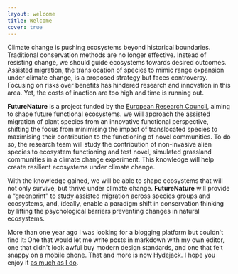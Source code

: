 ```yaml
---
layout: welcome
title: Welcome
cover: true
---
```


Climate change is pushing ecosystems beyond historical boundaries. Traditional conservation methods are no longer effective. Instead of resisting change, we should guide ecosystems towards desired outcomes. Assisted migration, the translocation of species to mimic range expansion under climate change, is a proposed strategy but faces controversy. Focusing on risks over benefits has hindered research and innovation in this area. Yet, the costs of inaction are too high and time is running out.

**FutureNature** is a project funded by the [European Research Council](https://cordis.europa.eu/project/id/101076837), aiming to shape future functional ecosystems. we will approach the assisted migration of plant species from an innovative functional perspective, shifting the focus from minimising the impact of translocated species to maximising their contribution to the functioning of novel communities. To do so, the research team will study the contribution of non-invasive alien species to ecosystem functioning and test novel, simulated grassland communities in a climate change experiment. This knowledge will help create resilient ecosystems under climate change.

With the knowledge gained, we will be able to shape ecosystems that will not only survive, but thrive under climate change. **FutureNature** will provide a “greenprint” to study assisted migration across species groups and ecosystems, and, ideally, enable a paradigm shift in conservation thinking by lifting the psychological barriers preventing changes in natural ecosystems.


More than one year ago I was looking for a blogging platform but couldn't find it:
One that would let me write posts in markdown with my own editor,
one that didn't look awful buy modern design standards, and one that felt snappy on a mobile phone.
That and more is now Hydejack. I hope you enjoy it [as much as I do](https://qwtel.com/).


[documentation]: docs/README.md
[install]: docs/install.md
[upgrade]: docs/upgrade.md
[config]: docs/config.md
